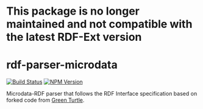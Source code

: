 # This package is no longer maintained and not compatible with the latest RDF-Ext version

# rdf-parser-microdata

[![Build Status](https://travis-ci.org/rdf-ext/rdf-parser-microdata.svg?branch=master)](https://travis-ci.org/rdf-ext/rdf-parser-microdata)
[![NPM Version](https://img.shields.io/npm/v/rdf-parser-microdata.svg?style=flat)](https://npm.im/rdf-parser-microdata)

Microdata-RDF parser that follows the RDF Interface specification based on forked code from [Green Turtle](https://github.com/alexmilowski/green-turtle).
